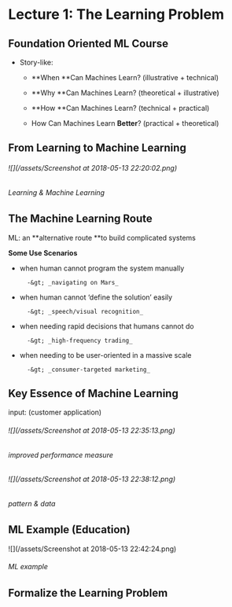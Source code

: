 # Lecture 1: The Learning Problem

## **Foundation Oriented ML Course**

* Story-like:

  * **When **Can Machines Learn? \(illustrative + technical\)

  * **Why **Can Machines Learn? \(theoretical + illustrative\)

  * **How **Can Machines Learn? \(technical + practical\)

  * How Can Machines Learn **Better**? \(practical + theoretical\)

## From Learning to Machine Learning

###### ![](/assets/Screenshot at 2018-05-13 22:20:02.png)                             

######                                                                                        Learning & Machine Learning

## The Machine Learning Route

ML: an **alternative route **to build complicated systems

**Some Use Scenarios**

* when human cannot program the system manually

        -&gt; _navigating on Mars_

* when human cannot ‘define the solution’ easily

        -&gt; _speech/visual recognition_

* when needing rapid decisions that humans cannot do

        -&gt; _high-frequency trading_

* when needing to be user-oriented in a massive scale

        -&gt; _consumer-targeted marketing_

## Key Essence of Machine Learning

input: \(customer application\)

###### ![](/assets/Screenshot at 2018-05-13 22:35:13.png)                  

######                                                                               improved performance measure

###### ![](/assets/Screenshot at 2018-05-13 22:38:12.png)      

######                                                                                           pattern & data

## ML Example \(Education\)

![](/assets/Screenshot at 2018-05-13 22:42:24.png)

######                                                                                                ML example

## Formalize the Learning Problem



